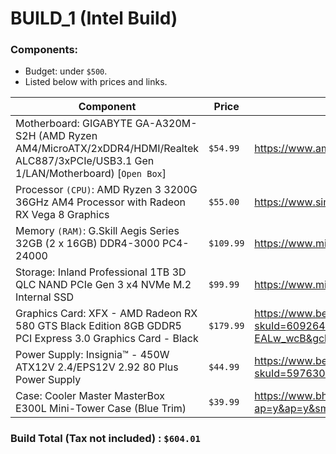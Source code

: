 # BUILD_1 (Intel Build)

### Components:

- Budget: under `$500`.
- Listed below with prices and links.

| Component                                                                  | Price     | Link                                                                                                                                                                                                                                                                            |
| -------------------------------------------------------------------------- | --------- | ------------------------------------------------------------------------------------------------------------------------------------------------------------------------------------------------------------------------------------------------------------------------------- |
| Motherboard: GIGABYTE GA-A320M-S2H (AMD Ryzen AM4/MicroATX/2xDDR4/HDMI/Realtek ALC887/3xPCIe/USB3.1 Gen 1/LAN/Motherboard) [`Open Box`] | `$54.99` | https://www.amazon.com/gp/product/B079NYQQJJ/ref=ox_sc_act_title_1?smid=ATVPDKIKX0DER&psc=1 |
| Processor `(CPU)`: AMD Ryzen 3 3200G 36GHz AM4 Processor with Radeon RX Vega 8 Graphics | `$55.00`  | https://www.simylor.com/amd-with-processor-8-r--graphics-am4-3-vega-ryzen-radeon-36ghz-3200g |
| Memory `(RAM)`: G.Skill Aegis Series 32GB (2 x 16GB) DDR4-3000 PC4-24000   | `$109.99` | https://www.microcenter.com/product/608175/gskill-aegis-series-32gb-(2-x-16gb)-ddr4-3000-pc4-24000-cl16-dual-channel-desktop-memory-kit-3000c16d32gisb---black                                                                                                                  |
| Storage: Inland Professional 1TB 3D QLC NAND PCIe Gen 3 x4 NVMe M.2 Internal SSD | `$99.99` | https://www.microcenter.com/product/622581/inland-professional-1tb-3d-qlc-nand-pcie-gen-3-x4-nvme-m2-internal-ssd |
| Graphics Card: XFX - AMD Radeon RX 580 GTS Black Edition 8GB GDDR5 PCI Express 3.0 Graphics Card - Black | `$179.99`   | https://www.bestbuy.com/site/xfx-amd-radeon-rx-580-gts-black-edition-8gb-gddr5-pci-express-3-0-graphics-card-black/6092641.p?skuId=6092641&ref=212&loc=1&extStoreId=111&ref=212&loc=BM01&gclid=Cj0KCQjwz4z3BRCgARIsAES_OVeR6BQVS1Cg2UDxRknwcqmZNICZg6Vp0TC77mp6E1P_1C3RQFD8W50aAqh-EALw_wcB&gclsrc=aw.ds |
| Power Supply: Insignia™ - 450W ATX12V 2.4/EPS12V 2.92 80 Plus Power Supply | `$44.99`  | https://www.bestbuy.com/site/insignia-450w-atx12v-2-4-eps12v-2-92-80-plus-power-supply-gray/5976300.p?skuId=5976300&ref=212&loc=1&extStoreId=1119&ref=212&loc=1&gclid=Cj0KCQjwz4z3BRCgARIsAES_OVeLPJ3QtYHvYH7tGL6gtQYyBkVBM9flBnsw0ePkgyMzXbI_7brWrEQaArxdEALw_wcB&gclsrc=aw.ds |
| Case: Cooler Master MasterBox E300L Mini-Tower Case (Blue Trim)            | `$39.99`  | https://www.bhphotovideo.com/c/product/1560149-REG/cooler_master_mcb_e300l_kn5n_b01_masterbox_e300l_matx_tower.html/?ap=y&ap=y&smp=y&smp=y&lsft=BI%3A514&gclid=Cj0KCQjwz4z3BRCgARIsAES_OVeQQgaMrd22_Q9S8q21iI6cf5j1mhgKht2egZQ09ok0uKr8M1DSmogaAgTmEALw_wcB                     |

### Build Total (Tax not included) : `$604.01`
